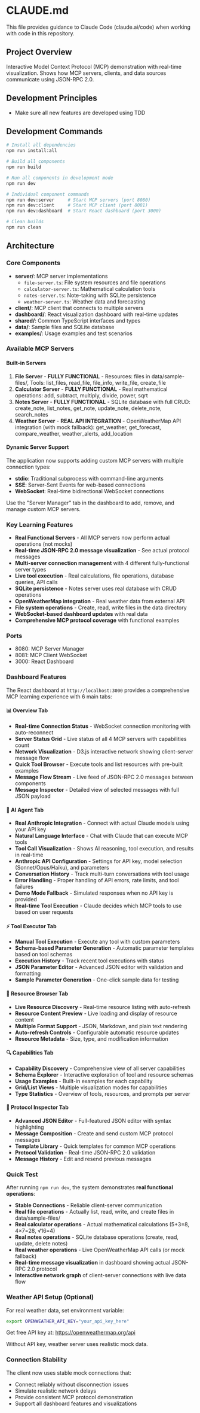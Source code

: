 # CLAUDE.md

This file provides guidance to Claude Code (claude.ai/code) when working with code in this repository.

## Project Overview

Interactive Model Context Protocol (MCP) demonstration with real-time visualization. Shows how MCP servers, clients, and data sources communicate using JSON-RPC 2.0.

## Development Principles

- Make sure all new features are developed using TDD

## Development Commands

```bash
# Install all dependencies
npm run install:all

# Build all components
npm run build

# Run all components in development mode
npm run dev

# Individual component commands
npm run dev:server     # Start MCP servers (port 8080)
npm run dev:client     # Start MCP client (port 8081) 
npm run dev:dashboard  # Start React dashboard (port 3000)

# Clean builds
npm run clean
```

## Architecture

### Core Components

- **server/**: MCP server implementations
  - `file-server.ts`: File system resources and file operations
  - `calculator-server.ts`: Mathematical calculation tools
  - `notes-server.ts`: Note-taking with SQLite persistence
  - `weather-server.ts`: Weather data and forecasting
- **client/**: MCP client that connects to multiple servers
- **dashboard/**: React visualization dashboard with real-time updates
- **shared/**: Common TypeScript interfaces and types
- **data/**: Sample files and SQLite database
- **examples/**: Usage examples and test scenarios

### Available MCP Servers

#### Built-in Servers
1. **File Server** - **FULLY FUNCTIONAL** - Resources: files in data/sample-files/, Tools: list_files, read_file, file_info, write_file, create_file
2. **Calculator Server** - **FULLY FUNCTIONAL** - Real mathematical operations: add, subtract, multiply, divide, power, sqrt
3. **Notes Server** - **FULLY FUNCTIONAL** - SQLite database with full CRUD: create_note, list_notes, get_note, update_note, delete_note, search_notes
4. **Weather Server** - **REAL API INTEGRATION** - OpenWeatherMap API integration (with mock fallback): get_weather, get_forecast, compare_weather, weather_alerts, add_location

#### Dynamic Server Support
The application now supports adding custom MCP servers with multiple connection types:
- **stdio**: Traditional subprocess with command-line arguments
- **SSE**: Server-Sent Events for web-based connections  
- **WebSocket**: Real-time bidirectional WebSocket connections

Use the "Server Manager" tab in the dashboard to add, remove, and manage custom MCP servers.

### Key Learning Features

- **Real Functional Servers** - All MCP servers now perform actual operations (not mocks)
- **Real-time JSON-RPC 2.0 message visualization** - See actual protocol messages
- **Multi-server connection management** with 4 different fully-functional server types
- **Live tool execution** - Real calculations, file operations, database queries, API calls
- **SQLite persistence** - Notes server uses real database with CRUD operations
- **OpenWeatherMap integration** - Real weather data from external API
- **File system operations** - Create, read, write files in the data directory
- **WebSocket-based dashboard updates** with real data
- **Comprehensive MCP protocol coverage** with functional examples

### Ports

- 8080: MCP Server Manager
- 8081: MCP Client WebSocket
- 3000: React Dashboard

### Dashboard Features

The React dashboard at `http://localhost:3000` provides a comprehensive MCP learning experience with 6 main tabs:

#### 📊 **Overview Tab**
- **Real-time Connection Status** - WebSocket connection monitoring with auto-reconnect
- **Server Status Grid** - Live status of all 4 MCP servers with capabilities count
- **Network Visualization** - D3.js interactive network showing client-server message flow
- **Quick Tool Browser** - Execute tools and list resources with pre-built examples
- **Message Flow Stream** - Live feed of JSON-RPC 2.0 messages between components
- **Message Inspector** - Detailed view of selected messages with full JSON payload

#### 🤖 **AI Agent Tab**
- **Real Anthropic Integration** - Connect with actual Claude models using your API key
- **Natural Language Interface** - Chat with Claude that can execute MCP tools
- **Tool Call Visualization** - Shows AI reasoning, tool execution, and results in real-time
- **Anthropic API Configuration** - Settings for API key, model selection (Sonnet/Opus/Haiku), and parameters
- **Conversation History** - Track multi-turn conversations with tool usage
- **Error Handling** - Proper handling of API errors, rate limits, and tool failures
- **Demo Mode Fallback** - Simulated responses when no API key is provided
- **Real-time Tool Execution** - Claude decides which MCP tools to use based on user requests

#### ⚡ **Tool Executor Tab**
- **Manual Tool Execution** - Execute any tool with custom parameters
- **Schema-based Parameter Generation** - Automatic parameter templates based on tool schemas
- **Execution History** - Track recent tool executions with status
- **JSON Parameter Editor** - Advanced JSON editor with validation and formatting
- **Sample Parameter Generation** - One-click sample data for testing

#### 📂 **Resource Browser Tab**
- **Live Resource Discovery** - Real-time resource listing with auto-refresh
- **Resource Content Preview** - Live loading and display of resource content
- **Multiple Format Support** - JSON, Markdown, and plain text rendering
- **Auto-refresh Controls** - Configurable automatic resource updates
- **Resource Metadata** - Size, type, and modification information

#### 🔍 **Capabilities Tab**
- **Capability Discovery** - Comprehensive view of all server capabilities
- **Schema Explorer** - Interactive exploration of tool and resource schemas
- **Usage Examples** - Built-in examples for each capability
- **Grid/List Views** - Multiple visualization modes for capabilities
- **Type Statistics** - Overview of tools, resources, and prompts per server

#### 🔧 **Protocol Inspector Tab**
- **Advanced JSON Editor** - Full-featured JSON editor with syntax highlighting
- **Message Composition** - Create and send custom MCP protocol messages
- **Template Library** - Quick templates for common MCP operations
- **Protocol Validation** - Real-time JSON-RPC 2.0 validation
- **Message History** - Edit and resend previous messages

### Quick Test

After running `npm run dev`, the system demonstrates **real functional operations**:
- **Stable Connections** - Reliable client-server communication
- **Real file operations** - Actually list, read, write, and create files in data/sample-files/
- **Real calculator operations** - Actual mathematical calculations (5+3=8, 4×7=28, √16=4)
- **Real notes operations** - SQLite database operations (create, read, update, delete notes)
- **Real weather operations** - Live OpenWeatherMap API calls (or mock fallback)
- **Real-time message visualization** in dashboard showing actual JSON-RPC 2.0 protocol
- **Interactive network graph** of client-server connections with live data flow

### Weather API Setup (Optional)

For real weather data, set environment variable:
```bash
export OPENWEATHER_API_KEY="your_api_key_here"
```
Get free API key at: https://openweathermap.org/api

Without API key, weather server uses realistic mock data.

### Connection Stability

The client now uses stable mock connections that:
- Connect reliably without disconnection issues
- Simulate realistic network delays
- Provide consistent MCP protocol demonstration
- Support all dashboard features and visualizations
```
